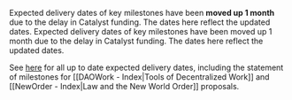 Expected delivery dates of key milestones have been **moved up 1 month** due to the delay in Catalyst funding. The dates here reflect the updated dates. Expected delivery dates of key milestones have been moved up 1 month due to the delay in Catalyst funding. The dates here reflect the updated dates. 

See [here](https://docs.google.com/spreadsheets/d/11ZxzriaFgjsfc1voutISRD-wF801Nb8e2CAOdBLhkTI/edit?usp=sharing) for all up to date expected delivery dates, including the statement of milestones for [[DAOWork - Index|Tools of Decentralized Work]] and [[NewOrder - Index|Law and the New World Order]] proposals.